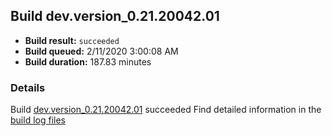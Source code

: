## Build dev.version_0.21.20042.01
- **Build result:** `succeeded`
- **Build queued:** 2/11/2020 3:00:08 AM
- **Build duration:** 187.83 minutes
### Details
Build [dev.version_0.21.20042.01](https://winappstudio.visualstudio.com/web/build.aspx?pcguid=a4ef43be-68ce-4195-a619-079b4d9834c2&builduri=vstfs%3a%2f%2f%2fBuild%2fBuild%2f32847) succeeded
Find detailed information in the [build log files]()
